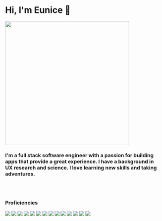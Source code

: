 # Hi, I'm Eunice 👋
<img src="https://drive.google.com/uc?export=view&id=1tpFh4dcCVqOwQQ1ATKR5_wz4RIIyvcLj
" height="400">

### I'm a full stack software engineer with a passion for building apps that provide a great experience. I have a background in UX research and science. I love learning new skills and taking adventures.
<br>
<br>

### Proficiencies
<img src= "https://img.shields.io/badge/React-20232A?style=for-the-badge&logo=react&logoColor=61DAFB
">
<img src="
https://img.shields.io/badge/Python-3776AB?style=for-the-badge&logo=python&logoColor=white">
<img src="https://img.shields.io/badge/Express.js-404D59?style=for-the-badge">
<img src="https://img.shields.io/badge/Node.js-43853D?style=for-the-badge&logo=node.js&logoColor=white">
<img src="https://img.shields.io/badge/Django-092E20?style=for-the-badge&logo=django&logoColor=white">
<img src="https://img.shields.io/badge/MongoDB-4EA94B?style=for-the-badge&logo=mongodb&logoColor=white">
<img src="https://img.shields.io/badge/PostgreSQL-316192?style=for-the-badge&logo=postgresql&logoColor=white">
<img src="https://img.shields.io/badge/Amazon_AWS-FF9900?style=for-the-badge&logo=amazonaws&logoColor=white">
<img src="https://img.shields.io/badge/Netlify-00C7B7?style=for-the-badge&logo=netlify&logoColor=white">
<img src="https://img.shields.io/badge/Bootstrap-563D7C?style=for-the-badge&logo=bootstrap&logoColor=white">
<img src="https://img.shields.io/badge/JavaScript-F7DF1E?style=for-the-badge&logo=javascript&logoColor=black">
<img src="https://img.shields.io/badge/HTML5-E34F26?style=for-the-badge&logo=html5&logoColor=white">
<img src="https://img.shields.io/badge/CSS3-1572B6?style=for-the-badge&logo=css3&logoColor=white">
<img src="https://img.shields.io/badge/R-276DC3?style=for-the-badge&logo=r&logoColor=white">
